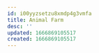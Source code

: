 ```yaml
---
id: i00yyzsetzu8xmdp4g3vmfa
title: Animal Farm
desc: ''
updated: 1666869105517
created: 1666869105517
---
```

